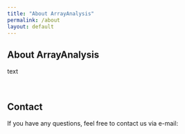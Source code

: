 ```yaml
---
title: "About ArrayAnalysis"
permalink: /about
layout: default
---
```


<div class="row">
  <div class="col-sm-12 px-3" style="text-align: justify">
    <h2 id="about-the-bytemal-conference"><b>About ArrayAnalysis</b></h2>
    <p>text</p>

  <br>
  <p style="text-align: justify">
    <h2><b>Contact</b></h2>
    If you have any questions, feel free to contact us via e-mail: <a href = "mailto:jarno.koetsier@maastrichtuniversity.nl>jarno.koetsier@maastrichtuniversity.nl</a>
  </p>
  </div>
 </div>
  





